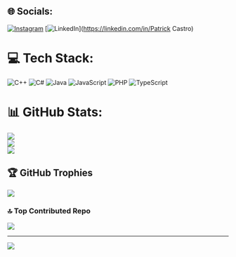 
## 🌐 Socials:
[![Instagram](https://img.shields.io/badge/Instagram-%23E4405F.svg?logo=Instagram&logoColor=white)](https://instagram.com/castroop) [![LinkedIn](https://img.shields.io/badge/LinkedIn-%230077B5.svg?logo=linkedin&logoColor=white)](https://linkedin.com/in/Patrick Castro) 

# 💻 Tech Stack:
![C++](https://img.shields.io/badge/c++-%2300599C.svg?style=for-the-badge&logo=c%2B%2B&logoColor=white) ![C#](https://img.shields.io/badge/c%23-%23239120.svg?style=for-the-badge&logo=csharp&logoColor=white) ![Java](https://img.shields.io/badge/java-%23ED8B00.svg?style=for-the-badge&logo=openjdk&logoColor=white) ![JavaScript](https://img.shields.io/badge/javascript-%23323330.svg?style=for-the-badge&logo=javascript&logoColor=%23F7DF1E) ![PHP](https://img.shields.io/badge/php-%23777BB4.svg?style=for-the-badge&logo=php&logoColor=white) ![TypeScript](https://img.shields.io/badge/typescript-%23007ACC.svg?style=for-the-badge&logo=typescript&logoColor=white)
# 📊 GitHub Stats:
![](https://github-readme-stats.vercel.app/api?username=castropatrick&theme=dark&hide_border=false&include_all_commits=false&count_private=false)<br/>
![](https://nirzak-streak-stats.vercel.app/?user=castropatrick&theme=dark&hide_border=false)<br/>
![](https://github-readme-stats.vercel.app/api/top-langs/?username=castropatrick&theme=dark&hide_border=false&include_all_commits=false&count_private=false&layout=compact)

## 🏆 GitHub Trophies
![](https://github-profile-trophy.vercel.app/?username=castropatrick&theme=radical&no-frame=false&no-bg=true&margin-w=4)

### 🔝 Top Contributed Repo
![](https://github-contributor-stats.vercel.app/api?username=castropatrick&limit=5&theme=dark&combine_all_yearly_contributions=true)

---
[![](https://visitcount.itsvg.in/api?id=castropatrick&icon=0&color=8)](https://visitcount.itsvg.in)

<!-- Proudly created with GPRM ( https://gprm.itsvg.in ) -->
